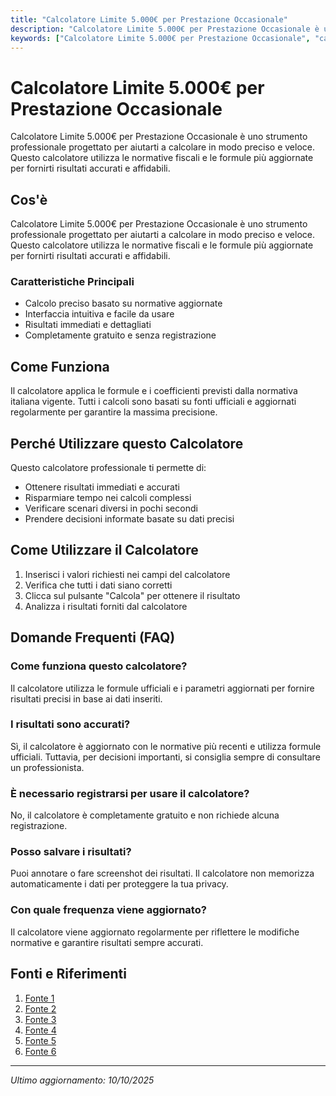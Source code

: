 ```yaml
---
title: "Calcolatore Limite 5.000€ per Prestazione Occasionale"
description: "Calcolatore Limite 5.000€ per Prestazione Occasionale è uno strumento professionale progettato per aiutarti a calcolare in modo preciso e veloce. Questo calcolatore utilizza le normative fiscali e le formule più aggiornate per fornirti risultati accurati e affidabili."
keywords: ["Calcolatore Limite 5.000€ per Prestazione Occasionale", "calcolatore", "calcolo online"]
---
```


# Calcolatore Limite 5.000€ per Prestazione Occasionale

Calcolatore Limite 5.000€ per Prestazione Occasionale è uno strumento professionale progettato per aiutarti a calcolare in modo preciso e veloce. Questo calcolatore utilizza le normative fiscali e le formule più aggiornate per fornirti risultati accurati e affidabili.

## Cos'è

Calcolatore Limite 5.000€ per Prestazione Occasionale è uno strumento professionale progettato per aiutarti a calcolare in modo preciso e veloce. Questo calcolatore utilizza le normative fiscali e le formule più aggiornate per fornirti risultati accurati e affidabili.

### Caratteristiche Principali

- Calcolo preciso basato su normative aggiornate
- Interfaccia intuitiva e facile da usare
- Risultati immediati e dettagliati
- Completamente gratuito e senza registrazione

## Come Funziona

Il calcolatore applica le formule e i coefficienti previsti dalla normativa italiana vigente. Tutti i calcoli sono basati su fonti ufficiali e aggiornati regolarmente per garantire la massima precisione.

## Perché Utilizzare questo Calcolatore

Questo calcolatore professionale ti permette di:

- Ottenere risultati immediati e accurati
- Risparmiare tempo nei calcoli complessi
- Verificare scenari diversi in pochi secondi
- Prendere decisioni informate basate su dati precisi

## Come Utilizzare il Calcolatore

1. Inserisci i valori richiesti nei campi del calcolatore
2. Verifica che tutti i dati siano corretti
3. Clicca sul pulsante "Calcola" per ottenere il risultato
4. Analizza i risultati forniti dal calcolatore

## Domande Frequenti (FAQ)

### Come funziona questo calcolatore?

Il calcolatore utilizza le formule ufficiali e i parametri aggiornati per fornire risultati precisi in base ai dati inseriti.

### I risultati sono accurati?

Sì, il calcolatore è aggiornato con le normative più recenti e utilizza formule ufficiali. Tuttavia, per decisioni importanti, si consiglia sempre di consultare un professionista.

### È necessario registrarsi per usare il calcolatore?

No, il calcolatore è completamente gratuito e non richiede alcuna registrazione.

### Posso salvare i risultati?

Puoi annotare o fare screenshot dei risultati. Il calcolatore non memorizza automaticamente i dati per proteggere la tua privacy.

### Con quale frequenza viene aggiornato?

Il calcolatore viene aggiornato regolarmente per riflettere le modifiche normative e garantire risultati sempre accurati.

## Fonti e Riferimenti

1. [Fonte 1](https://www.avvocatoandreani.it/servizi/calcolo-ricevuta-prestazione-occasionale.php)
2. [Fonte 2](https://www.fiscozen.it/guide/superamento-5000-euro/)
3. [Fonte 3](https://www.fiscozen.it/guide/quali-tasse-si-pagano-sulla-prestazione-occasionale/)
4. [Fonte 4](https://sandrosantucci.com/lavoro-occasionale-fino-a-5-000-euro/)
5. [Fonte 5](https://www.regime-forfettario.it/superare-5000-euro-di-prestazione-occasionale-cosa-succede/)
6. [Fonte 6](https://www.youtube.com/watch?v=S9KYieryVG4)

---

*Ultimo aggiornamento: 10/10/2025*
